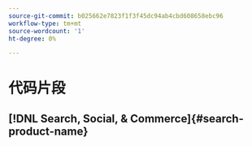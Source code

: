 ```yaml
---
source-git-commit: b025662e7823f1f3f45dc94ab4cbd608658ebc96
workflow-type: tm+mt
source-wordcount: '1'
ht-degree: 0%

---
```

# 代码片段

## [!DNL Search, Social, & Commerce]{#search-product-name}
